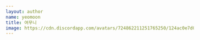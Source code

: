 ```yaml
---
layout: author
name: yeomoon
title: 여무니
image: https://cdn.discordapp.com/avatars/724862211251765250/124ac0e7d02545b0efa5a060e6559c4e.png?size=256
---
```

